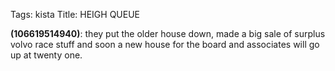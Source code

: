 Tags: kista
Title: HEIGH QUEUE
  
**(106619514940)**: they put the older house down, made a big sale of surplus volvo race stuff and soon a new house for the board and associates will go up at twenty one.
